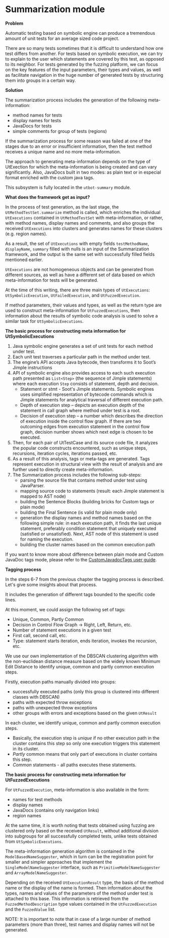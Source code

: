 # Summarization module

**Problem** 

Automatic testing based on symbolic engine can produce a tremendous amount of unit
tests for an average sized code project.

There are so many tests sometimes that it is difficult to understand how one test differs from another. 
For tests based on symbolic execution, we can try to explain to the user which statements are covered 
by this test, as opposed to its neighbor. For tests generated by the fuzzing platform, 
we can focus on the key features of the input parameters, their types and values, 
as well as facilitate navigation in the huge number of generated tests by structuring them into groups 
in a certain way.

**Solution**

The summarization process includes the generation of the following meta-information:
- method names for tests
- display names for tests
- JavaDocs for tests
- simple comments for group of tests (regions)

If the summarization process for some reason was failed at one of the stages due to an error or insufficient information,
then the test method receives a unique name and no more meta-information.

The approach to generating meta-information depends on the type of UtExection for which the meta-information is being created and can vary significantly.
Also, JavaDocs built in two modes: as plain text or in especial format enriched with the custom java tags.

This subsystem is fully located in the ```utbot-summary``` module.

**What does the framework get as input?**

In the process of test generation, as the last stage, 
the ```UtMethodTestSet.summarize``` method is called, 
which enriches the individual ```UtExecutions``` contained in ```UtMethodTestSet``` with meta-information, 
or rather, with method names, display names and comments, 
and also groups the received ```UtExecutions``` into clusters and generates names for these clusters (e.g. region names).

As a result, the set of ```UtExecutions``` with empty fields ```testMethodName```, ```displayName```, ```summary``` filled 
with nulls is an input of the Summarization framework, 
and the output is the same set with successfully filled fields mentioned earlier.

```UtExecutions``` are not homogeneous objects and can be generated from different sources, 
as well as have a different set of data based on which meta-information for tests will be generated.

At the time of this writing, there are three main types of ```UtExecutions```: ```UtSymbolicExecution```, ```UtFailedExecution```, 
and ```UtFuzzedExecution```.

If method parameters, their values and types, as well as the return type are used to construct meta-information for ```UtFuzzedExecutions```, 
then information about the results of symbolic code analysis is used to solve a similar task for ```UtSymbolicExecutions```.

**The basic process for constructing meta information for UtSymbolicExecutions**

1. Java symbolic engine generates a set of unit tests for each method under test. 
2. Each unit test traverses a particular path in the method under test. 
3. The engine’s API accepts Java bytecode, then transforms it to Soot’s Jimple instructions
4. API of symbolic engine also provides access to each such execution path presented as ```List<Step>``` (the sequence of Jimple statements)
where each execution ```Step``` consists of statement, depth and decision.
   - Statement or stmt - Soot's Jimple statements. Symbolic engines uses simplified representation of bytecode commands which is Jimple statements for analytical traversal of different execution path.
   - Depth of execution step – depicts an execution depth of the statement in call graph where method under test is a root.
   - Decision of execution step – a number which describes the direction of execution inside the control flow graph. 
   If there are two outcoming edges from execution statement in the control flow graph, decision number shows which next edge is chosen to be executed.
5. Then, for each pair of UtTestCase and its source code file, it analyzes the popular code constructs encountered, such as unique steps, recursions, iteration cycles, iterations passed, etc.
6. As a result of this analysis, tags or meta-tags are generated. Tags represent execution in structural view with the result of analysis and are further used to directly create meta-information.
7. The Summarization process includes the following sub-steps:
   - parsing the source file that contains method under test using JavaParser.
   - mapping source code to statements (result: each Jimple statement is mapped to AST node)
   - building the Sentence Blocks (building bricks for Custom tags or plain mode)
   - building the Final Sentence (is valid for plain mode only)
   - generation the display names and method names based on the following simple rule: in each execution path, it finds the last unique statement,
     preferably condition statement that uniquely executed (satisfied or unsatisfied).
     Next, AST node of this statement is used for naming the execution.
   - building the cluster names based on the common execution path

If you want to know more about difference between plain mode and Custom JavaDoc tags mode, 
please refer to the [CustomJavadocTags user guide](https://github.com/UnitTestBot/UTBotJava/blob/main/docs/summaries/CustomJavadocTags.md).

**Tagging process**

In the steps 6-7 from the previous chapter the tagging process is described. Let's give some insights about that process.

It includes the generation of different tags bounded to the specific code lines.

At this moment, we could assign the following set of tags:

- Unique, Common, Partly Common
- Decision in Control Flow Graph -> Right, Left, Return, etc.
- Number of statement executions in a given test
- First call, second call, etc.
- Type: statement starts iteration, ends iteration, invokes the recursion, etc.

We use our own implementation of the DBSCAN clustering algorithm with the non-euclidean distance measure 
based on the widely known Minimum Edit Distance to identify unique, common and partly common execution steps. 

Firstly, execution paths manually divided into groups: 
- successfully executed paths (only this group is clustered into different classes with DBSCAN)
- paths with expected throw exceptions
- paths with unexpected throw exceptions
- other groups with errors and exceptions based on the given ```UtResult```

In each cluster, we identify unique, common and partly common execution steps. 
- Basically, the execution step is _unique_ if no other execution path in the cluster contains this step so only one execution triggers this statement in its cluster. 
- _Partly_ common means that only part of executions in cluster contains this step. 
- _Common_ statements - all paths executes these statements.

**The basic process for constructing meta information for UtFuzzedExecutions**

For ```UtFuzzedExecution```, meta-information is also available in the form:
- names for test methods
- display names
- JavaDocs (contains only navigation links)
- region names

At the same time, it is worth noting that tests obtained using fuzzing are clustered only based on the received ```UtResult```, 
without additional division into subgroups for all successfully completed tests, 
unlike tests obtained from ```UtSymbolicExecutions```.

The meta-information generation algorithm is contained in the ```ModelBasedNameSuggester```, 
which in turn can be the registration point for smaller and simpler approaches that implement the ```SingleModelNameSuggester``` interface, 
such as ```PrimitiveModelNameSuggester``` and ```ArrayModelNameSuggester```.

Depending on the received ```UtExecutionResult``` type, the basis of the method name or the display of the name is formed. 
Then information about the types, names and values of the parameters of the method under test is attached to this base. 
This information is retrieved from the ```FuzzedMethodDescription``` type values contained in the ```UtFuzzedExecution``` and the ```FuzzedValue``` list.

NOTE: It is important to note that in case of a large number of method parameters (more than three), 
test names and display names will not be generated.



